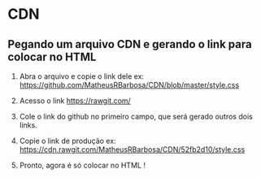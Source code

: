 # CDN

## Pegando um arquivo CDN e gerando o link para colocar no HTML

1. Abra o arquivo e copie o link dele ex:
https://github.com/MatheusRBarbosa/CDN/blob/master/style.css

2. Acesso o link https://rawgit.com/

3. Cole o link do github no primeiro campo, que será gerado outros dois links.

4. Copie o link de produção ex:
https://cdn.rawgit.com/MatheusRBarbosa/CDN/52fb2d10/style.css

5. Pronto, agora é só colocar no HTML !
